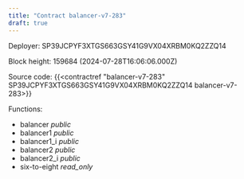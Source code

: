 ```yaml
---
title: "Contract balancer-v7-283"
draft: true
---
```

Deployer: SP39JCPYF3XTGS663GSY41G9VX04XRBM0KQ2ZZQ14


 



Block height: 159684 (2024-07-28T16:06:06.000Z)

Source code: {{<contractref "balancer-v7-283" SP39JCPYF3XTGS663GSY41G9VX04XRBM0KQ2ZZQ14 balancer-v7-283>}}

Functions:

* balancer _public_
* balancer1 _public_
* balancer1_i _public_
* balancer2 _public_
* balancer2_i _public_
* six-to-eight _read_only_
